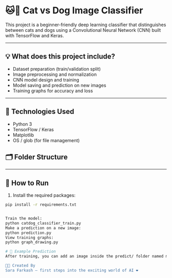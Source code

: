 # 🐱🐶 Cat vs Dog Image Classifier
This project is a beginner-friendly deep learning classifier that distinguishes between cats and dogs using a Convolutional Neural Network (CNN) built with TensorFlow and Keras.

---

## 💡 What does this project include?

- Dataset preparation (train/validation split)
- Image preprocessing and normalization
- CNN model design and training
- Model saving and prediction on new images
- Training graphs for accuracy and loss

---

## 🧠 Technologies Used

- Python 3
- TensorFlow / Keras
- Matplotlib
- OS / glob (for file management)

## 🗂️ Folder Structure

---

## 🚀 How to Run

1. Install the required packages:

```bash
pip install -r requirements.txt


Train the model:
python catdog_classifier_train.py
Make a prediction on a new image:
python prediction.py
View training graphs:
python graph_drawing.py

# 📸 Example Prediction
After training, you can add an image inside the predict/ folder named my_test_image.jpg, and run the prediction script to see whether it's a cat or a dog 🐾

👩‍💻 Created By
Sara Farkash – first steps into the exciting world of AI ❤️
